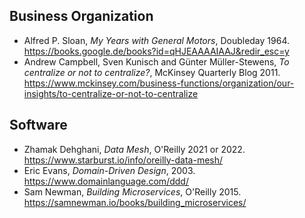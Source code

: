 ## Business Organization

* Alfred P. Sloan, *My Years with General Motors*, Doubleday 1964. https://books.google.de/books?id=qHJEAAAAIAAJ&redir_esc=y
* Andrew Campbell, Sven Kunisch and Günter Müller-Stewens, *To centralize or not to centralize?*, McKinsey Quarterly Blog 2011. https://www.mckinsey.com/business-functions/organization/our-insights/to-centralize-or-not-to-centralize

## Software

* Zhamak Dehghani, *Data Mesh*, O'Reilly 2021 or 2022. https://www.starburst.io/info/oreilly-data-mesh/
* Eric Evans, *Domain-Driven Design*, 2003. https://www.domainlanguage.com/ddd/
* Sam Newman, *Building Microservices*, O'Reilly 2015. https://samnewman.io/books/building_microservices/
